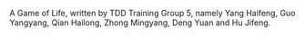  A Game of Life, written by TDD Training Group 5, namely Yang Haifeng, Guo Yangyang, Qian Hailong, Zhong Mingyang, Deng Yuan and Hu Jifeng.
 
 